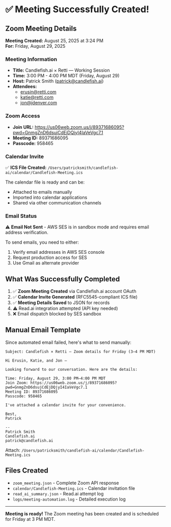 # ✅ Meeting Successfully Created!

## Zoom Meeting Details

**Meeting Created:** August 25, 2025 at 3:24 PM  
**For:** Friday, August 29, 2025

### Meeting Information

- **Title:** Candlefish.ai × Retti — Working Session
- **Time:** 3:00 PM - 4:00 PM MDT (Friday, August 29)
- **Host:** Patrick Smith (patrick@candlefish.ai)
- **Attendees:** 
  - erusin@retti.com
  - katie@retti.com
  - jon@jdenver.com

### Zoom Access

- **Join URL:** https://us06web.zoom.us/j/89371686095?pwd=GnmgZnD6dsujCdEjDQjyI4IaVeVgc7.1
- **Meeting ID:** 89371686095
- **Passcode:** 958465

### Calendar Invite

✅ **ICS File Created:** `/Users/patricksmith/candlefish-ai/calendar/Candlefish-Meeting.ics`

The calendar file is ready and can be:
- Attached to emails manually
- Imported into calendar applications
- Shared via other communication channels

### Email Status

⚠️ **Email Not Sent** - AWS SES is in sandbox mode and requires email address verification.

To send emails, you need to either:
1. Verify email addresses in AWS SES console
2. Request production access for SES
3. Use Gmail as alternate provider

## What Was Successfully Completed

1. ✅ **Zoom Meeting Created** via Candlefish.ai account OAuth
2. ✅ **Calendar Invite Generated** (RFC5545-compliant ICS file)
3. ✅ **Meeting Details Saved** to JSON for records
4. ⚠️ Read.ai integration attempted (API key needed)
5. ❌ Email dispatch blocked by SES sandbox

## Manual Email Template

Since automated email failed, here's what to send manually:

```
Subject: Candlefish × Retti — Zoom details for Friday (3–4 PM MDT)

Hi Erusin, Katie, and Jon —

Looking forward to our conversation. Here are the details:

Time: Friday, August 29, 3:00 PM–4:00 PM MDT
Join Zoom: https://us06web.zoom.us/j/89371686095?pwd=GnmgZnD6dsujCdEjDQjyI4IaVeVgc7.1
Meeting ID: 89371686095
Passcode: 958465

I've attached a calendar invite for your convenience.

Best,
Patrick

--
Patrick Smith
Candlefish.ai
patrick@candlefish.ai
```

Attach: `/Users/patricksmith/candlefish-ai/calendar/Candlefish-Meeting.ics`

## Files Created

- `zoom_meeting.json` - Complete Zoom API response
- `calendar/Candlefish-Meeting.ics` - Calendar invitation file
- `read_ai_summary.json` - Read.ai attempt log
- `logs/meeting-automation.log` - Detailed execution log

---

**Meeting is ready!** The Zoom meeting has been created and is scheduled for Friday at 3 PM MDT.
